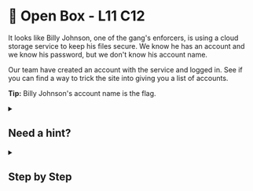 # 💼 Open Box - L11 C12

It looks like Billy Johnson, one of the gang's enforcers, is using a cloud storage service to keep his files secure. We know he has an account and we know his password, but we don't know his account name.

Our team have created an account with the service and logged in. See if you can find a way to trick the site into giving you a list of accounts.

**Tip:** Billy Johnson's account name is the flag.

<details><summary>

## Need a hint?</summary>

> 💡 Hint: User input can be anything, not just a form field. What would happen if the value of a cookie was used to get data from a database. Could it also be used for SQL Injection?

</details>

<details><summary>

## Step by Step</summary>

- Start by creating a new cookie with whatever name you desire by opening up inspect element/dev tools and moving to the applications tab
- The value of this cookie should be `WHERE name = ‘Billy’ OR 1=1`

![image of the new cookie](/assets/openbox1.png)

- Reload the page and you should be redirected to the admin page will all the account details
- `Billy Johnson's` account name is in the left column, it will be the flag

`flag: billy_goats_gruff`

</details>
